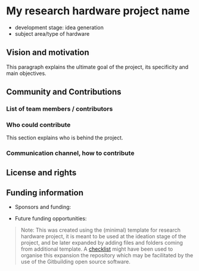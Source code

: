 # My research hardware project name

-   development stage: idea generation <!--- needs analysis, Concept development, product development and prototyping: give version number, replicator : give version number
            --->
-   subject area/type of hardware

## Vision and motivation

This paragraph explains the ultimate goal of the project, its specificity and main objectives.

## Community and Contributions

### List of team members / contributors

### Who could contribute

This section explains who is behind the project.

### Communication channel, how to contribute

## License and rights

## Funding information

-   Sponsors and funding:

-   Future funding opportunities:

> Note: This was created using the (minimal) template for research hardware project, it is meant to be used at the ideation stage of the project, and be later expanded by adding files and folders coming from additional template.
> A [checklist](checklist.md) might have been used to organise this expansion the repository which may be facilitated by the use of the Gitbuilding open source software.
